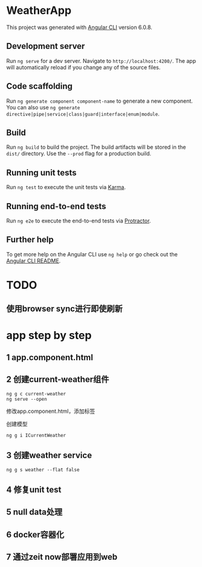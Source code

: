 # WeatherApp

This project was generated with [Angular CLI](https://github.com/angular/angular-cli) version 6.0.8.

## Development server

Run `ng serve` for a dev server. Navigate to `http://localhost:4200/`. The app will automatically reload if you change any of the source files.

## Code scaffolding

Run `ng generate component component-name` to generate a new component. You can also use `ng generate directive|pipe|service|class|guard|interface|enum|module`.

## Build

Run `ng build` to build the project. The build artifacts will be stored in the `dist/` directory. Use the `--prod` flag for a production build.

## Running unit tests

Run `ng test` to execute the unit tests via [Karma](https://karma-runner.github.io).

## Running end-to-end tests

Run `ng e2e` to execute the end-to-end tests via [Protractor](http://www.protractortest.org/).

## Further help

To get more help on the Angular CLI use `ng help` or go check out the [Angular CLI README](https://github.com/angular/angular-cli/blob/master/README.md).

# TODO 

## 使用browser sync进行即使刷新

# app step by step

## 1 app.component.html

## 2 创建current-weather组件
```
ng g c current-weather
ng serve --open
```

修改app.component.html，添加<app-current-weather>标签

创建模型
```
ng g i ICurrentWeather
```

## 3 创建weather service
```
ng g s weather --flat false
```

## 4 修复unit test

## 5 null data处理

## 6 docker容器化

## 7 通过zeit now部署应用到web


